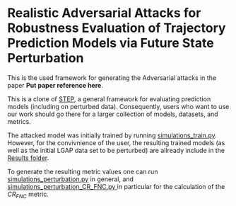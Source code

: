 # Realistic Adversarial Attacks for Robustness Evaluation of Trajectory Prediction Models via Future State Perturbation
This is the used framework for generating the Adversarial attacks in the paper **Put paper reference here**. 

This is a clone of [STEP](https://github.com/DAI-Lab-HERALD/General-Framework/tree/main), a general framework for evaluating prediction models (including on perturbed data). Consequently, users who want to use our work should go there for a larger collection of models, datasets, and metrics.

The attacked model was initially trained by running [simulations_train.py](https://github.com/jhagenus/General-Framework-update-adversarial-Jeroen/blob/main/Framework/simulations_train.py). However, for the convivnience of the user, the resulting trained models (as well as the initial LGAP data set to be perturbed) are allready include in the [Results folder](https://github.com/jhagenus/General-Framework-update-adversarial-Jeroen/tree/main/Framework/Results/L-GAP%20(left%20turns)). 

To generate the resulting metric values one can run [simulations_perturbation.py](https://github.com/jhagenus/General-Framework-update-adversarial-Jeroen/blob/main/Framework/simulations_perturbation.py) in general, and [simulations_perturbation_CR_FNC.py ](https://github.com/jhagenus/General-Framework-update-adversarial-Jeroen/blob/main/Framework/simulations_perturbation_CR_FNC.py) in particular for the calculation of the $CR_{FNC}$ metric. 


